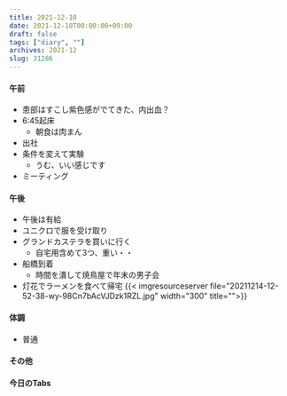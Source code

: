 ```yaml
---
title: 2021-12-10
date: 2021-12-10T00:00:00+09:00
draft: false
tags: ["diary", ""]
archives: 2021-12
slug: 31286
---
```

#### 午前
- 患部はすこし紫色感がでてきた、内出血？
- 6:45起床
  - 朝食は肉まん
- 出社
- 条件を変えて実験
  - うむ、いい感じです
- ミーティング
#### 午後
- 午後は有給
- ユニクロで服を受け取り
- グランドカステラを買いに行く
  - 自宅用含めて3つ、重い・・
- 船橋到着
  - 時間を潰して焼鳥屋で年末の男子会
- 灯花でラーメンを食べて帰宅
{{< imgresourceserver file="20211214-12-52-38-wy-98Cn7bAcVJDzk1RZL.jpg" width="300" title="">}}
#### 体調
- 普通
#### その他
#### 今日のTabs